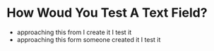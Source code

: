 # How Woud You Test A Text Field? 

- approaching this from I create it I test it
- approaching this form someone created it I test it
